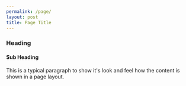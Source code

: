 ```yaml
---
permalink: /page/
layout: post
title: Page Title
---
```


### Heading

#### Sub Heading

This is a typical paragraph to show it's look and feel how the content is shown in a page layout.
